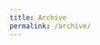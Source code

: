 ```yaml
---
title: Archive
permalink: /archive/
---
```


<style>
  code {
    cursor: pointer;
  }
</style>

<div id="tagcloud">
</div>

<br/>

<div id="selectedtags"></div>
<br/>
<ol style="list-style-type: none;" id="selectedurls"></ol>

<script>
  var tags = {
    {% assign firstTag = true %}
    {% for tag in site.tags %}
        {% if firstTag == false %},{% endif %}
        {% assign firstTag = false %}
        "{{tag[0]}}": {
          selected: false,
          pages: [
            {% assign firstPage = true %}
            {% for post in tag[1] %}
              {% if firstPage == false %},{% endif %}
              {% assign firstPage = false %}
              {
                url: "{{post.url}}",
                title: "{{post.title}}",
                pdate: "{{post.date}}"
              }
            {% endfor %}
          ]
        }
    {% endfor %}
  };

  /* from the URL */
  try {
    var selectedTags = new URL(location).searchParams.get("id").split(",");
    for(selectedTag in selectedTags) {
      var tag = selectedTags[selectedTag]
      if (tag in tags) {
        tags[tag].selected = true
      }
    }
  } catch {

  }

  renderTags();

  function renderTags() {
    showTags();
    showUrls();
  }
  
  function tagClicked(tag) {
    tag = tags[tag]
    tag.selected = !tag.selected;
    renderTags();
  }

  function showUrls() {

    let selTags = [];
    let urls = new Set();

    var selectedtags = document.getElementById("selectedtags");
    selectedtags.innerHTML = "";
    var selectedurls = document.getElementById("selectedurls");
    selectedurls.innerHTML = "";

    var firstTag = true;
    for(tagName in tags) {
      var tag = tags[tagName]
      if(tag.selected) {
        selectedtags.innerHTML += `<code style="background-color: lightgreen">${tagName}</code>`;
        if(firstTag) {
          for (i in tag.pages) 
            urls.add(tag.pages[i])
          firstTag = false;
        } else {
          urls = new Set(tag.pages.filter(
            function (u) {
              var ua = [...urls];
              for(ou in ua) {
                if(ua[ou].url == u.url)
                  return true;
              }
            }
          ));
        }
      }
    }

    let groups = {}, lastDate = "";
    [...urls].sort((u1, u2) => Date.parse(u1.pdate) > Date.parse(u2.pdate)).forEach(u => {
      if(lastDate != u.pdate) {
        groups[lastDate = u.pdate] = []
      }
      groups[lastDate].push(u)
    });

    let html = "";
    for(d in groups) {
      html += `<li>${d}<ul style="list-style-type: none;">`
      groups[d].forEach(p => {
        html += `<li><a href="${p.url}">${p.title}</a></li>`
      })
      html += "<br/></ul></li>"
    }
    selectedurls.innerHTML = html
  }

  /* show tag cloud */
  function showTags() {
    document.getElementById("tagcloud").innerHTML = "";
    for(tag in tags) {
      var pages = tags[tag].pages;
      document.getElementById("tagcloud").innerHTML += `
        <code style="background-color: ${tags[tag].selected ? "skyblue": "defcol"}; font-size: ${12 + 4 * pages.length}px;" title="${pages.length} post${pages.length > 1 ? "s":""}" onclick="tagClicked('${tag}')">${tag}</code>
      `;
    }
  }

</script>